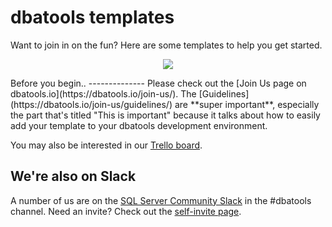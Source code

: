 # dbatools templates
Want to join in on the fun? Here are some templates to help you get started.

<p align="center"><img src=https://blog.netnerds.net/wp-content/uploads/2016/05/dbatools.png></p>
Before you begin..
--------------
Please check out the [Join Us page on dbatools.io](https://dbatools.io/join-us/). The [Guidelines](https://dbatools.io/join-us/guidelines/) are **super important**, especially the part that's titled "This is important" because it talks about how to easily add your template to your dbatools development environment.

You may also be interested in our [Trello board](https://dbatools.io/trello/).

We're also on Slack
--------------
A number of us are on the <a href="https://sqlcommunity.slack.com">SQL Server Community Slack</a> in the #dbatools channel. Need an invite? Check out the <a href="https://dbatools.io/slack/">self-invite page</a>.